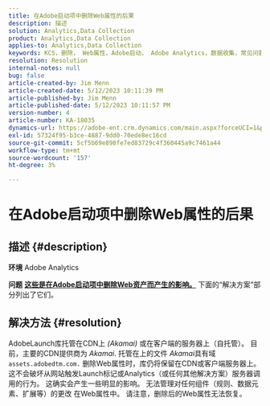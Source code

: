 ```yaml
---
title: 在Adobe启动项中删除Web属性的后果
description: 描述
solution: Analytics,Data Collection
product: Analytics,Data Collection
applies-to: Analytics,Data Collection
keywords: KCS，删除， Web属性，Adobe启动， Adobe Analytics，数据收集，常见问题解答
resolution: Resolution
internal-notes: null
bug: false
article-created-by: Jim Menn
article-created-date: 5/12/2023 10:11:39 PM
article-published-by: Jim Menn
article-published-date: 5/12/2023 10:11:57 PM
version-number: 4
article-number: KA-18035
dynamics-url: https://adobe-ent.crm.dynamics.com/main.aspx?forceUCI=1&pagetype=entityrecord&etn=knowledgearticle&id=7a507ef6-11f1-ed11-8849-6045bd006295
exl-id: 57324f95-b3ce-4887-9dd0-70ede8ec16cd
source-git-commit: 5cf5b69e898fe7ed83729c4f360445a9c7461a44
workflow-type: tm+mt
source-wordcount: '157'
ht-degree: 3%

---
```


# 在Adobe启动项中删除Web属性的后果

## 描述 {#description}


<b>环境</b>
Adobe Analytics

<b>问题</b>
<u><b>这些是在Adobe启动项中删除Web资产而产生的影响。</b></u>
下面的“解决方案”部分列出了它们。


## 解决方法 {#resolution}


AdobeLaunch库托管在CDN上 *(Akamai)* 或在客户端的服务器上（自托管）。
目前，主要的CDN提供商为 *Akamai*.
托管在上的文件 *Akamai*&#x200B;具有域 `assets.adobedtm.com.` 删除Web属性时，库仍将保留在CDN或客户端服务器上。
这不会破坏从网站触发Launch标记或Analytics（或任何其他解决方案）服务器调用的行为。
这确实会产生一些明显的影响。
无法管理对任何组件（规则、数据元素、扩展等）的更改 在Web属性中。
请注意，删除后的Web属性无法恢复。
